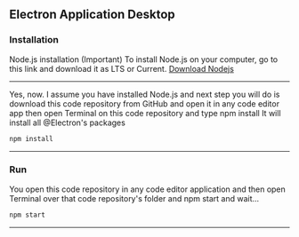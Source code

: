 ## Electron Application Desktop

### Installation
Node.js installation (Important)
To install Node.js on your computer, go to this link and download it as LTS or Current. [Download Nodejs](https://nodejs.org)
<hr>
Yes, now. I assume you have installed Node.js and next step you will do is download this code repository from GitHub and open it in any code editor app then open Terminal on this code repository and type npm install It will install all @Electron's packages

```md
npm install
```
<hr>

### Run

You open this code repository in any code editor application and then open Terminal over that code repository's folder and npm start and wait...

```md
npm start
```
<hr>
